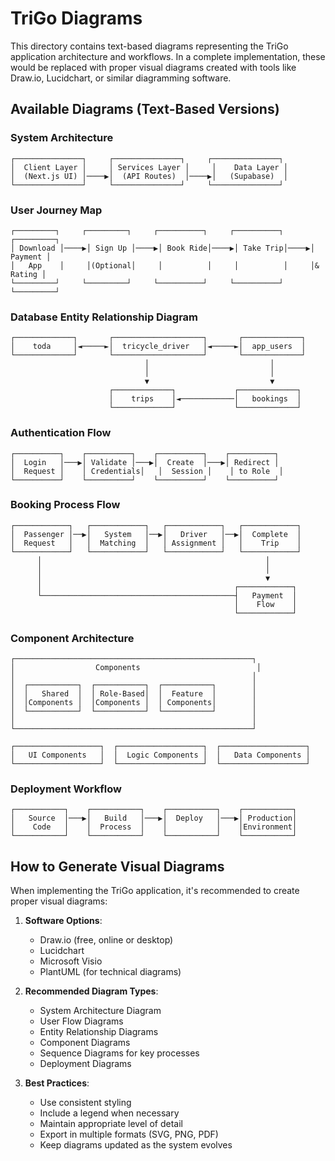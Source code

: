 # TriGo Diagrams

This directory contains text-based diagrams representing the TriGo application architecture and workflows. In a complete implementation, these would be replaced with proper visual diagrams created with tools like Draw.io, Lucidchart, or similar diagramming software.

## Available Diagrams (Text-Based Versions)

### System Architecture

```
┌───────────────┐     ┌───────────────┐     ┌───────────────┐
│  Client Layer │     │ Services Layer │     │    Data Layer │
│  (Next.js UI) │────▶│  (API Routes)  │────▶│   (Supabase)  │
└───────────────┘     └───────────────┘     └───────────────┘
```

### User Journey Map

```
┌─────────┐     ┌─────────┐     ┌──────────┐     ┌──────────┐     ┌─────────┐
│ Download │────▶│ Sign Up │────▶│ Book Ride│────▶│ Take Trip│────▶│ Payment │
│   App    │     │(Optional│     │          │     │          │     │& Rating │
└─────────┘     └─────────┘     └──────────┘     └──────────┘     └─────────┘
```

### Database Entity Relationship Diagram

```
┌─────────────┐       ┌────────────────────┐       ┌─────────────┐
│    toda     │◄─────►│  tricycle_driver   │◄─────►│  app_users  │
└─────────────┘       └────────────────────┘       └─────────────┘
                              │                           │
                              │                           │
                              ▼                           ▼
                      ┌─────────────┐             ┌─────────────┐
                      │    trips    │◄────────────│   bookings  │
                      └─────────────┘             └─────────────┘
```

### Authentication Flow

```
┌──────────┐    ┌──────────┐    ┌──────────┐    ┌──────────┐
│  Login   │───▶│ Validate │───▶│  Create  │───▶│ Redirect │
│  Request │    │ Credentials│   │  Session │    │ to Role  │
└──────────┘    └──────────┘    └──────────┘    └──────────┘
```

### Booking Process Flow

```
┌────────────┐   ┌────────────┐   ┌────────────┐   ┌────────────┐
│  Passenger │──▶│   System   │──▶│   Driver   │──▶│  Complete  │
│  Request   │   │  Matching  │   │ Assignment │   │    Trip    │
└────────────┘   └────────────┘   └────────────┘   └────────────┘
      │                                                  │
      │                                                  │
      │                                                  ▼
      │                                           ┌────────────┐
      └───────────────────────────────────────────┤   Payment  │
                                                  │    Flow    │
                                                  └────────────┘
```

### Component Architecture

```
┌─────────────────────────────────────────────────────┐
│                  Components                          │
│                                                     │
│  ┌───────────┐  ┌───────────┐  ┌───────────┐        │
│  │   Shared  │  │ Role-Based│  │  Feature  │        │
│  │Components │  │Components │  │ Components│        │
│  └───────────┘  └───────────┘  └───────────┘        │
│                                                     │
└─────────────────────────────────────────────────────┘

┌───────────────────┐  ┌───────────────────┐  ┌───────────────────┐
│   UI Components   │  │  Logic Components │  │   Data Components │
└───────────────────┘  └───────────────────┘  └───────────────────┘
```

### Deployment Workflow

```
┌───────────┐    ┌───────────┐    ┌───────────┐    ┌───────────┐
│   Source  │───▶│   Build   │───▶│  Deploy   │───▶│ Production│
│    Code   │    │  Process  │    │           │    │Environment│
└───────────┘    └───────────┘    └───────────┘    └───────────┘
```

## How to Generate Visual Diagrams

When implementing the TriGo application, it's recommended to create proper visual diagrams:

1. **Software Options**:
   - Draw.io (free, online or desktop)
   - Lucidchart
   - Microsoft Visio
   - PlantUML (for technical diagrams)

2. **Recommended Diagram Types**:
   - System Architecture Diagram
   - User Flow Diagrams
   - Entity Relationship Diagrams
   - Component Diagrams
   - Sequence Diagrams for key processes
   - Deployment Diagrams

3. **Best Practices**:
   - Use consistent styling
   - Include a legend when necessary
   - Maintain appropriate level of detail
   - Export in multiple formats (SVG, PNG, PDF)
   - Keep diagrams updated as the system evolves 